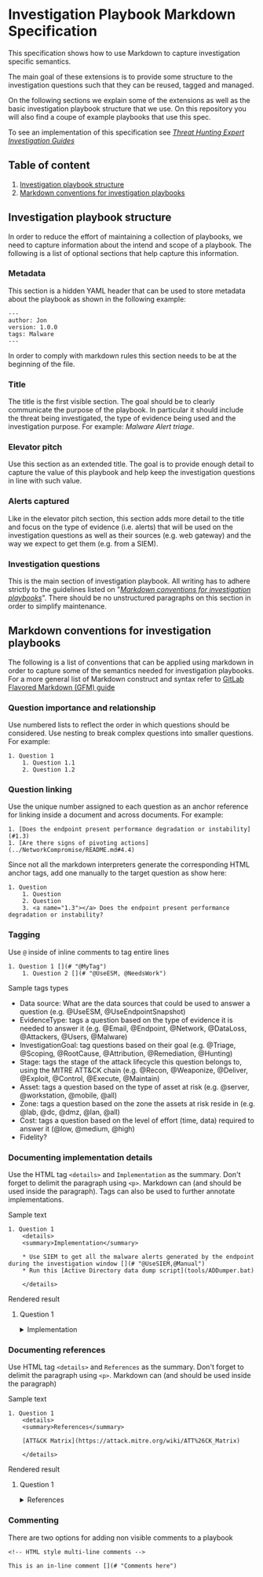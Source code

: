 # Investigation Playbook Markdown Specification

This specification shows how to use Markdown to capture investigation specific semantics.

The main goal of these extensions is to provide some structure to the investigation questions such that they can be reused, tagged and managed.

On the following sections we explain some of the extensions as well as the basic investigation playbook structure that we use. On this repository you will also find a coupe of example playbooks that use this spec.

To see an implementation of this specification see *[Threat Hunting Expert Investigation Guides](https://github.com/Foundstone/ExpertInvestigationGuides/tree/master/ThreatHunting)*

## Table of content
1.  [Investigation playbook structure](#investigation-playbook-structure)
1.  [Markdown conventions for investigation playbooks](#markdown-conventions-for-investigation-playbooks)


## Investigation playbook structure

In order to reduce the effort of maintaining a collection of playbooks, we need to capture information about the intend and scope of a playbook. The following is a list of optional sections that help capture this information.

### Metadata

This section is a hidden YAML header that can be used to store metadata about the playbook as shown in the following example:

```
---
author: Jon
version: 1.0.0
tags: Malware
---
```

In order to comply with markdown rules this section needs to be at the beginning of the file.

### Title

The title is the first visible section. The goal should be to clearly communicate the purpose of the playbook. In particular it should include the threat being investigated, the type of evidence being used and the investigation purpose. For example: *Malware Alert triage*.

### Elevator pitch

Use this section as an extended title. The goal is to provide enough detail to capture the value of this playbook and help keep the investigation questions in line with such value.

### Alerts captured

Like in the elevator pitch section, this section adds more detail to the title and focus on the type of evidence (i.e. alerts) that will be used on the investigation questions as well as their sources (e.g. web gateway) and the way we expect to get them (e.g. from a SIEM). 

### Investigation questions

This is the main section of investigation playbook. All writing has to adhere strictly to the guidelines listed on "*[Markdown conventions for investigation playbooks](#markdown-conventions-for-investigation-playbooks)*". There should be no unstructured paragraphs on this section in order to simplify maintenance.

<!-- #### Remediation
WIP -->

## Markdown conventions for investigation playbooks
The following is a list of conventions that can be applied using markdown in order to capture some of the semantics needed for investigation playbooks. For a more general list of Markdown construct and syntax refer to [GitLab Flavored Markdown (GFM) guide](https://docs.gitlab.com/ee/user/markdown.html)

### Question importance and relationship

Use numbered lists to reflect the order in which questions should be considered. Use nesting to break complex questions into smaller questions. For example:

```
1. Question 1
	1. Question 1.1
	2. Question 1.2
```

### Question linking

Use the unique number assigned to each question as an anchor reference for linking inside a document and across documents. For example:

```
1. [Does the endpoint present performance degradation or instability](#1.3)
1. [Are there signs of pivoting actions](../NetworkCompromise/README.md#4.4)
```

Since not all the markdown interpreters generate the corresponding HTML anchor tags, add one manually to the target question as show here:

```
1. Question
	1. Question
	2. Question
	3. <a name="1.3"></a> Does the endpoint present performance degradation or instability?
```

<!-- In the future we may allow linking to a PB title instead of the file name .. 1. [Does the endpoint present performance degradation or instability](PB01#1.3) -->

### Tagging

Use `@` inside of inline comments to tag entire lines

```
1. Question 1 [](# "@MyTag")
	1. Question 2 [](# "@UseESM, @NeedsWork")
```

Sample tags types

*	Data source: What are the data sources that could be used to answer a question (e.g. @UseESM, @UseEndpointSnapshot)
*   EvidenceType: tags a question based on the type of evidence it is needed to answer it (e.g. @Email, @Endpoint, @Network, @DataLoss, @Attackers, @Users, @Malware)
*   InvestigationGoal: tag questions based on their goal (e.g. @Triage, @Scoping, @RootCause, @Attribution, @Remediation, @Hunting)
*	Stage: tags the stage of the attack lifecycle this question belongs to, using the MITRE ATT&CK chain (e.g. @Recon, @Weaponize, @Deliver, @Exploit, @Control, @Execute, @Maintain)
*	Asset: tags a question based on the type of asset at risk (e.g. @server, @workstation, @mobile, @all)
* 	Zone: tags a question based on the zone the assets at risk reside in (e.g. @lab, @dc, @dmz, @lan, @all)
*	Cost: tags a question based on the level of effort (time, data) required to answer it (@low, @medium, @high)
*	Fidelity?


<a name="implementation-details"></a> 

### Documenting implementation details

Use the HTML tag `<details>` and `Implementation` as the summary. Don't forget to delimit the paragraph using `<p>`. Markdown can (and should be used inside the paragraph). Tags can also be used to further annotate implementations.

Sample text

```
1. Question 1
	<details>
	<summary>Implementation</summary>
	
	* Use SIEM to get all the malware alerts generated by the endpoint during the investigation window [](# "@UseSIEM,@Manual")
	* Run this [Active Directory data dump script](tools/ADDumper.bat)
	
	</details>
```

<!-- Similarly we can link questions to findings by linking to the finding's .json file
	1.  [is_the_connection_to_a_site_linked_to_a_known_campaign.json](../hunter-questions/is_the_connection_to_a_site_linked_to_a_known_campaign.json) [](# "@UseESM")
 -->

Rendered result

1.  Question 1

    <details>
    <summary>Implementation</summary>

    *   Use SIEM to get all the malware alerts generated by the endpoint during the investigation window [](# "@UseSIEM,@Manual")
    *   Run this [Active Directory data dump script](tools/ADDumper.bat)

    </details>

<a name="implementation-references"></a> 

### Documenting references

Use HTML tag `<details>` and `References` as the summary. Don't forget to delimit the paragraph using `<p>`. Markdown can (and should be used inside the paragraph)

Sample text

```
1. Question 1
	<details>
	<summary>References</summary>
	
	[ATT&CK Matrix](https://attack.mitre.org/wiki/ATT%26CK_Matrix)
	
	</details>
```

Rendered result

1.  Question 1

    <details>
    <summary>References</summary>

    [ATT&CK Matrix](https://attack.mitre.org/wiki/ATT%26CK_Matrix)

    </details>

<a name="Comments"></a> 

### Commenting

There are two options for adding non visible comments to a playbook

```
<!-- HTML style multi-line comments -->

This is an in-line comment [](# "Comments here")
```
